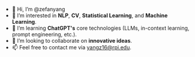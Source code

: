 - 👋 Hi, I’m @zefanyang
- 👀 I’m interested in **NLP**, **CV**, **Statistical Learning**, and **Machine Learning**.
- 🌱 I’m learning **ChatGPT's** core technologies (LLMs, in-context learning, prompt engineering, etc.).
- 💞️ I’m looking to collaborate on **innovative ideas**.
- 📫 Feel free to contact me via yangz16@rpi.edu.

<!---
zefanyang/zefanyang is a ✨ special ✨ repository because its `README.md` (this file) appears on your GitHub profile.
You can click the Preview link to take a look at your changes.
--->
